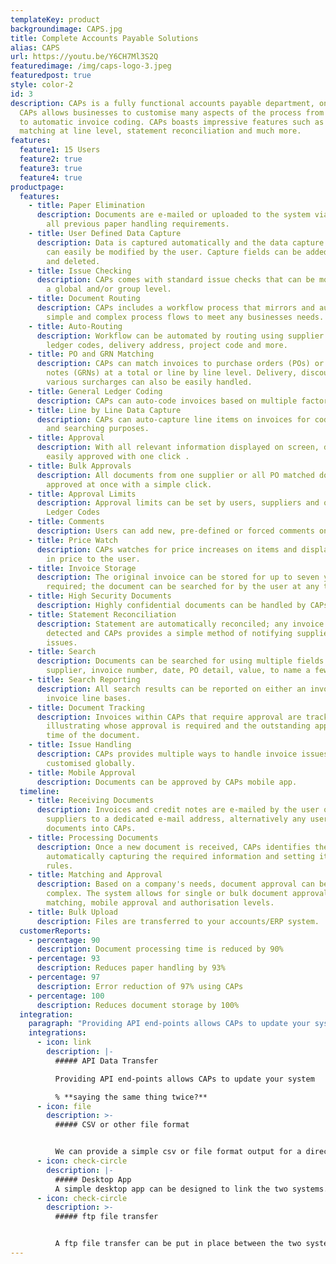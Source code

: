 ```yaml
---
templateKey: product
backgroundimage: CAPS.jpg
title: Complete Accounts Payable Solutions
alias: CAPS
url: https://youtu.be/Y6CH7Ml3S2Q
featuredimage: /img/caps-logo-3.jpeg
featuredpost: true
style: color-2
id: 3
description: CAPs is a fully functional accounts payable department, online.
  CAPs allows businesses to customise many aspects of the process from approval
  to automatic invoice coding. CAPs boasts impressive features such as PO
  matching at line level, statement reconciliation and much more.
features:
  feature1: 15 Users
  feature2: true
  feature3: true
  feature4: true
productpage:
  features:
    - title: Paper Elimination
      description: Documents are e-mailed or uploaded to the system via DnD, removing
        all previous paper handling requirements.
    - title: User Defined Data Capture
      description: Data is captured automatically and the data capture requirements
        can easily be modified by the user. Capture fields can be added, edited
        and deleted.
    - title: Issue Checking
      description: CAPs comes with standard issue checks that can be modified at both
        a global and/or group level.
    - title: Document Routing
      description: CAPs includes a workflow process that mirrors and automates both
        simple and complex process flows to meet any businesses needs.
    - title: Auto-Routing
      description: Workflow can be automated by routing using supplier codes, general
        ledger codes, delivery address, project code and more.
    - title: PO and GRN Matching
      description: CAPs can match invoices to purchase orders (POs) or goods received
        notes (GRNs) at a total or line by line level. Delivery, discounts and
        various surcharges can also be easily handled.
    - title: General Ledger Coding
      description: CAPs can auto-code invoices based on multiple factors.
    - title: Line by Line Data Capture
      description: CAPs can auto-capture line items on invoices for coding, reporting
        and searching purposes.
    - title: Approval
      description: With all relevant information displayed on screen, documents can be
        easily approved with one click .
    - title: Bulk Approvals
      description: All documents from one supplier or all PO matched documents can be
        approved at once with a simple click.
    - title: Approval Limits
      description: Approval limits can be set by users, suppliers and or General
        Ledger Codes
    - title: Comments
      description: Users can add new, pre-defined or forced comments on documents.
    - title: Price Watch
      description: CAPs watches for price increases on items and displays any increase
        in price to the user.
    - title: Invoice Storage
      description: The original invoice can be stored for up to seven years, if
        required; the document can be searched for by the user at any time.
    - title: High Security Documents
      description: Highly confidential documents can be handled by CAPs.
    - title: Statement Reconciliation
      description: Statement are automatically reconciled; any invoice errors are
        detected and CAPs provides a simple method of notifying suppliers of any
        issues.
    - title: Search
      description: Documents can be searched for using multiple fields such as the
        supplier, invoice number, date, PO detail, value, to name a few.
    - title: Search Reporting
      description: All search results can be reported on either an invoice or an
        invoice line bases.
    - title: Document Tracking
      description: Invoices within CAPs that require approval are tracked,
        illustrating whose approval is required and the outstanding approval
        time of the document.
    - title: Issue Handling
      description: CAPs provides multiple ways to handle invoice issues which can be
        customised globally.
    - title: Mobile Approval
      description: Documents can be approved by CAPs mobile app.
  timeline:
    - title: Receiving Documents
      description: Invoices and credit notes are e-mailed by the user or it's
        suppliers to a dedicated e-mail address, alternatively any user can DnD
        documents into CAPs.
    - title: Processing Documents
      description: Once a new document is received, CAPs identifies the document,
        automatically capturing the required information and setting it's coding
        rules.
    - title: Matching and Approval
      description: Based on a company's needs, document approval can be simple or
        complex. The system allows for single or bulk document approval, PO
        matching, mobile approval and authorisation levels.
    - title: Bulk Upload
      description: Files are transferred to your accounts/ERP system.
  customerReports:
    - percentage: 90
      description: Document processing time is reduced by 90%
    - percentage: 93
      description: Reduces paper handling by 93%
    - percentage: 97
      description: Error reduction of 97% using CAPs
    - percentage: 100
      description: Reduces document storage by 100%
  integration:
    paragraph: "Providing API end-points allows CAPs to update your system:"
    integrations:
      - icon: link
        description: |-
          ##### API Data Transfer

          Providing API end-points allows CAPs to update your system

          % **saying the same thing twice?**
      - icon: file
        description: >-
          ##### CSV or other file format 


          We can provide a simple csv or file format output for a direct file import.
      - icon: check-circle
        description: |-
          ##### Desktop App
          A simple desktop app can be designed to link the two systems.
      - icon: check-circle
        description: >-
          ##### ftp file transfer


          A ftp file transfer can be put in place between the two systems for periodic file transfer.
---
```

